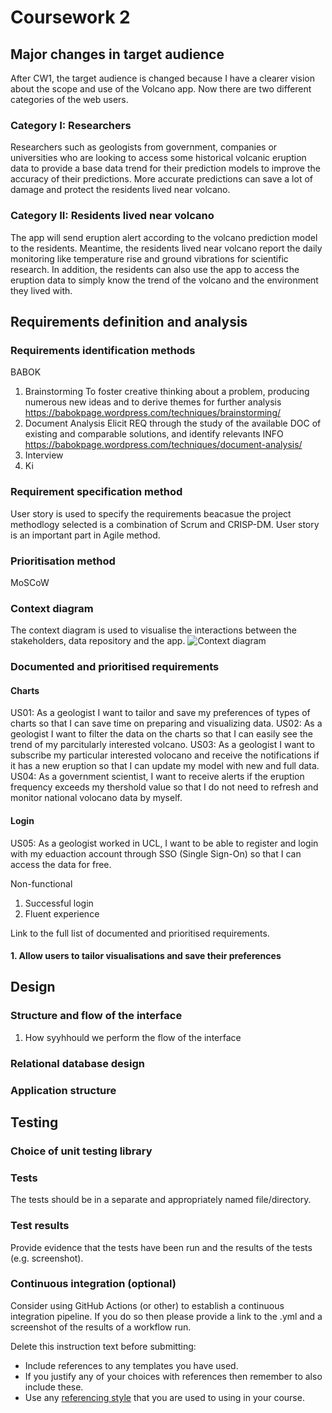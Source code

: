 # Coursework 2

## Major changes in target audience
After CW1, the target audience is changed because I have a clearer vision about the scope and use of the Volcano app. Now there are two different categories of the web users.
### Category I: Researchers
Researchers such as geologists from government, companies or universities who are looking to access some historical volcanic eruption data to provide a base data trend for their prediction models to improve the accuracy of their predictions. More accurate predictions can save a lot of damage and protect the residents lived near volcano.

### Category II: Residents lived near volcano
The app will send eruption alert according to the volcano prediction model to the residents. Meantime, the residents lived near volcano report the daily monitoring like temperature rise and ground vibrations for scientific research. In addition, the residents can also use the app to access the eruption data to simply know the trend of the volcano and the environment they lived with.

## Requirements definition and analysis
### Requirements identification methods
BABOK

1. Brainstorming
  To foster creative thinking about a problem, producing numerous new ideas and to derive themes for further analysis
  https://babokpage.wordpress.com/techniques/brainstorming/
2. Document Analysis
  Elicit REQ through the study of the available DOC of existing and comparable solutions, and identify relevants INFO
  https://babokpage.wordpress.com/techniques/document-analysis/
3. Interview
4. Ki

### Requirement specification method
User story is used to specify the requirements beacasue the project methodlogy selected is a combination of Scrum and CRISP-DM. User story is an important part in Agile method.
### Prioritisation method
MoSCoW

### Context diagram
The context diagram is used to visualise the interactions between the stakeholders, data repository and the app.
![Context diagram](https://github.com/ucl-comp0035/coursework-1-Longfei-CLF/blob/e92e3650fcf8294d549752df8f1f3d7ba240ade2/images/Context%20diagram.png)
### Documented and prioritised requirements


#### Charts
US01: As a geologist I want to tailor and save my preferences of types of charts so that I can save time on preparing and visualizing data.
US02: As a geologist I want to filter the data on the charts so that I can easily see the trend of my parcitularly interested volcano.
US03: As a geologist I want to subscribe my particular interested volocano and receive the notifications if it has a new eruption so that I can update my model with new and full data.
US04: As a government scientist, I want to receive alerts if the eruption frequency exceeds my thershold value so that I do not need to refresh and monitor national volocano data by myself.

#### Login
US05: As a geologist worked in UCL, I want to be able to register and login with my eduaction account through SSO (Single Sign-On) so that I can access the data for free.


Non-functional
1. Successful login
2. Fluent experience

Link to the full list of documented and prioritised requirements.

#### 1. Allow users to tailor visualisations and save their preferences


## Design
### Structure and flow of the interface
1. How syyhhould we perform the flow of the interface

### Relational database design

### Application structure


## Testing
### Choice of unit testing library

### Tests
The tests should be in a separate and appropriately named file/directory.

### Test results
Provide evidence that the tests have been run and the results of the tests (e.g. screenshot).

### Continuous integration (optional)
Consider using GitHub Actions (or other) to establish a continuous integration pipeline. If you do so then please provide a link to the .yml and a screenshot of the results of a workflow run.


Delete this instruction text before submitting:

- Include references to any templates you have used.
- If you justify any of your choices with references then remember to also include these.
- Use any [referencing style](https://library-guides.ucl.ac.uk/referencing-plagiarism/referencing-styles) that you are
  used to using in your course.
